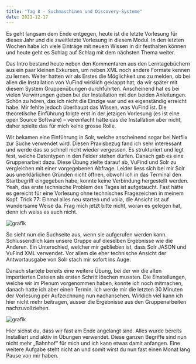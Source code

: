 ```yaml
---
title: "Tag 8 - Suchmaschinen und Discovery-Systeme"
date: 2021-12-17
---
```

Es geht langsam dem Ende entgegen, heute ist die letzte Vorlesung für dieses Jahr und die zweitletzte Vorlesung in diesem Modul. In den letzten Wochen habe ich viele Einträge mit neuem Wissen in dir festhalten können und heute geht es Schlag auf Schlag mit dem nächsten Thema weiter. 

Das Intro bestand heute neben den Kommentaren aus den Lerntagebüchern aus ein paar kleinen Exkursen, um neben XML noch andere Formate kennen zu lernen. Weiter hatten wir als Erstes die Möglichkeit uns zu melden, ob bei allen die Installation von VuFind wirklich geklappt hat, da wir später mit diesem System Gruppenübungen durchführten. Anscheinend hat es bei vielen Verwirrungen geben bei der Installation mit den beiden Anleitungen. Schön zu hören, das ich nicht die Einzige war und es eigenständig erreicht habe. Mir fehlte jedoch überhaupt das Wissen, was VuFind ist. Die theoretische Einführung folgte erst in der jetzigen Vorlesung  (es ist eine open Source Software) – vereinfacht hätte das die Installation aber nicht, daher spielte das für mich keine grosse Rolle. 

Wir bekamen eine Einführung in Solr, welche anscheinend sogar bei Netflix zur Suche verwendet wird. Diesen Praxisbezug fand ich sehr interessant und werde das so schnell nicht wieder vergessen. Es strukturiert und legt fest, welche Datentypen in den Felder stehen dürfen. Danach gab es eine Gruppenarbeit dazu. Diese Übung zielte darauf ab, VuFind und Solr zu vergleichen mit einer vorgegebenen Abfrage. Leider liess sich bei mir Solr aus unerklärlichen Gründen nicht öffnen, obwohl ich in das Terminal den Startbegriff eingegeben habe, konnte keine Verbindung hergestellt werden. Yeah, das erste technische Problem des Tages ist aufgetaucht. Fast hätte es gereicht für eine Vorlesung ohne technisches Fragezeichen in meinem Kopf.
Trick 77: Einmal alles neu starten und voila, die Ansicht ist auf wundersame Weise da. Frag mich jetzt bitte nicht, woran es gelegen hat, denn ich weiss es auch nicht. 

![grafik](https://user-images.githubusercontent.com/90958264/149960448-03504fdd-dba8-4cee-b443-f4135653436f.png)

So sieht nun die Suchseite aus, wenn sie aufgerufen werden kann. Schlussendlich kam unsere Gruppe auf dieselben Ergebnisse wie die Anderen. Ein Unterschied, welcher mir geblieben ist, dass Solr JASON und VuFind XML verwendet. Vor allem die eher technische Ansicht der Antwortausgabe von Solr stach mir sofort ins Auge. 

Danach startete bereits eine weitere Übung, bei der wir die alten importierten Dateien als ersten Schritt löschen mussten. Die Einstellungen, welche wir im Plenum vorgenommen haben, konnte ich noch mitmachen, danach hatte ich aber einen Termin. Ich werde mir die letzten 30 Minuten der Vorlesung per Aufzeichnung nun nachansehen. Wirklich viel kann ich hier nicht mehr beitragen, ausser die Ergebnisse aus den Gruppenarbeiten nachzuvollziehen. 

![grafik](https://user-images.githubusercontent.com/90958264/149960513-eac166e2-5e8e-4330-85a1-d4896e7c637b.png)

Hier siehst du, dass wir fast am Ende angelangt sind. Alles wurde bereits Installiert und aktiv in Übungen verwendet. Diese ganzen Begriffe sind nun nicht mehr „Bahnhof“ für mich und ich kann etwas damit anfangen. 
Eine weitere Aufgabe steht nicht an und somit wirst du nun fast einen Monat lang Pause von mir haben. 
